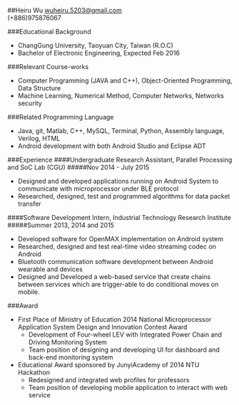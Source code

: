 ##Heiru Wu
wuheiru.5203@gmail.com	
(+886)975876067

###Educational Background
- ChangGung University, Taoyuan City, Taiwan (R.O.C)
- Bachelor of Electronic Engineering, Expected Feb 2016

###Relevant Course-works
- Computer Programming (JAVA and C++), Object-Oriented Programming, Data Structure
- Machine Learning, Numerical Method, Computer Networks, Networks security

###Related Programming Language

- Java, git, Matlab, C++, MySQL, Terminal, Python, Assembly language, Verilog, HTML
- Android development with  both Android Studio and Eclipse ADT

###Experience
####Undergraduate Research Assistant, Parallel Processing and SoC Lab (CGU)
#####Nov 2014 - July 2015
- Designed and developed applications running on Android System to communicate with microprocessor under BLE protocol
- Researched, designed, test and programmed algorithms for data packet transfer

####Software Development Intern, Industrial Technology Research Institute
#####Summer 2013, 2014 and 2015
- Developed software for OpenMAX implementation on Android system
- Researched, designed and test real-time video streaming codec on Android
- Bluetooth communication software development between Android wearable and devices
- Designed and Developed a web-based service that create chains between services which are trigger-able to do conditional moves on mobile.

###Award
- First Place of Ministry of Education 2014 National Microprocessor Application System Design and Innovation Contest Award
	- Development of Four-wheel LEV with Integrated Power Chain and Driving Monitoring System
	- Team position of designing and developing UI for dashboard and back-end monitoring system
- Educational Award sponsored by JunyiAcademy of 2014 NTU Hackathon
	- Redesigned and integrated web profiles for professors
	- Team position of developing mobile application to interact with web service